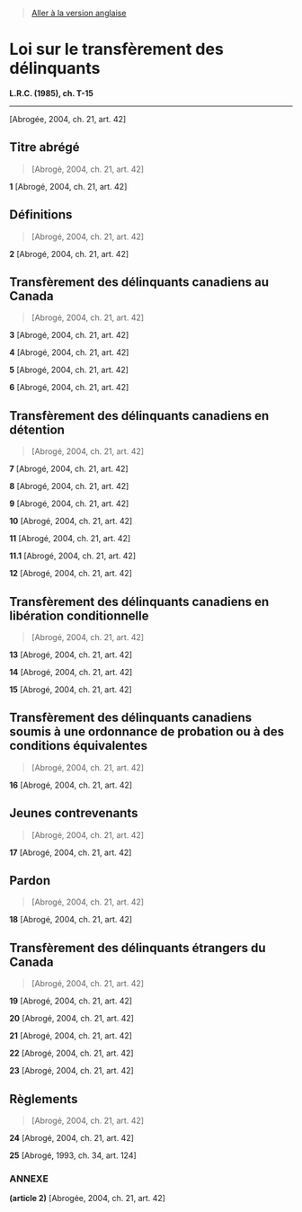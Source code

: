 > [Aller à la version anglaise](/en/Acts/Revised%20Statutes%20of%20Canada/T/T-15.md)

# Loi sur le transfèrement des délinquants

**L.R.C. (1985), ch. T-15**


----------


[Abrogée,  2004, ch. 21, art. 42]



## Titre abrégé
> [Abrogé,  2004, ch. 21, art. 42]



**1** [Abrogé,  2004, ch. 21, art. 42]




## Définitions
> [Abrogé,  2004, ch. 21, art. 42]



**2** [Abrogé,  2004, ch. 21, art. 42]




## Transfèrement des délinquants canadiens au Canada
> [Abrogé,  2004, ch. 21, art. 42]



**3** [Abrogé,  2004, ch. 21, art. 42]



**4** [Abrogé,  2004, ch. 21, art. 42]



**5** [Abrogé,  2004, ch. 21, art. 42]



**6** [Abrogé,  2004, ch. 21, art. 42]




## Transfèrement des délinquants canadiens en détention
> [Abrogé,  2004, ch. 21, art. 42]



**7** [Abrogé,  2004, ch. 21, art. 42]



**8** [Abrogé,  2004, ch. 21, art. 42]



**9** [Abrogé,  2004, ch. 21, art. 42]



**10** [Abrogé,  2004, ch. 21, art. 42]



**11** [Abrogé,  2004, ch. 21, art. 42]



**11.1** [Abrogé,  2004, ch. 21, art. 42]



**12** [Abrogé,  2004, ch. 21, art. 42]




## Transfèrement des délinquants canadiens en libération conditionnelle
> [Abrogé,  2004, ch. 21, art. 42]



**13** [Abrogé,  2004, ch. 21, art. 42]



**14** [Abrogé,  2004, ch. 21, art. 42]



**15** [Abrogé,  2004, ch. 21, art. 42]




## Transfèrement des délinquants canadiens soumis à une ordonnance de probation ou à des conditions équivalentes
> [Abrogé,  2004, ch. 21, art. 42]



**16** [Abrogé,  2004, ch. 21, art. 42]




## Jeunes contrevenants
> [Abrogé,  2004, ch. 21, art. 42]



**17** [Abrogé,  2004, ch. 21, art. 42]




## Pardon
> [Abrogé,  2004, ch. 21, art. 42]



**18** [Abrogé,  2004, ch. 21, art. 42]




## Transfèrement des délinquants étrangers du Canada
> [Abrogé,  2004, ch. 21, art. 42]



**19** [Abrogé,  2004, ch. 21, art. 42]



**20** [Abrogé,  2004, ch. 21, art. 42]



**21** [Abrogé,  2004, ch. 21, art. 42]



**22** [Abrogé,  2004, ch. 21, art. 42]



**23** [Abrogé,  2004, ch. 21, art. 42]




## Règlements
> [Abrogé,  2004, ch. 21, art. 42]



**24** [Abrogé,  2004, ch. 21, art. 42]



**25** [Abrogé, 1993, ch. 34, art. 124]




### **ANNEXE** 
**(article 2)**
[Abrogée,  2004, ch. 21, art. 42]


